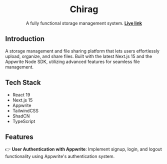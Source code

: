 <div align="center">
  <br />
   
  <br />



<h1 align="center">Chirag </h1>

   <div align="center">
     A fully functional storage management system. <a href="https://www.niladrihazra.site" target="_blank"><b>Live link</b></a>
    </div>
</div>




## <a name="introduction"> Introduction</a>

A storage management and file sharing platform that lets users effortlessly upload, organize, and share files. Built with the latest Next.js 15 and the Appwrite Node SDK, utilizing advanced features for seamless file management.

## <a name="tech-stack">Tech Stack</a>

- React 19
- Next.js 15
- Appwrite
- TailwindCSS
- ShadCN
- TypeScript

## <a name="features"> Features</a>

👉 **User Authentication with Appwrite**: Implement signup, login, and logout functionality using Appwrite's authentication system.
